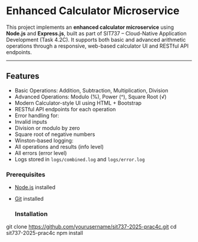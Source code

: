 #  Enhanced Calculator Microservice

This project implements an **enhanced calculator microservice** using **Node.js** and **Express.js**, built as part of SIT737 – Cloud-Native Application Development (Task 4.2C). It supports both basic and advanced arithmetic operations through a responsive, web-based calculator UI and RESTful API endpoints.

---

##  Features

-  Basic Operations: Addition, Subtraction, Multiplication, Division
-  Advanced Operations: Modulo (%), Power (^), Square Root (√)
-  Modern Calculator-style UI using HTML + Bootstrap
-  RESTful API endpoints for each operation
-  Error handling for:
  - Invalid inputs
  - Division or modulo by zero
  - Square root of negative numbers
-  Winston-based logging:
  - All operations and results (info level)
  - All errors (error level)
  - Logs stored in `logs/combined.log` and `logs/error.log`

### Prerequisites
- [Node.js](https://nodejs.org/en/) installed
- [Git](https://git-scm.com/) installed

  ### Installation
git clone https://github.com/yourusername/sit737-2025-prac4c.git
cd sit737-2025-prac4c
npm install

